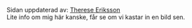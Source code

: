 Sidan uppdaterad av: [Therese Eriksson](#)<br>
Lite info om mig här kanske, får se om vi kastar in en bild sen.
